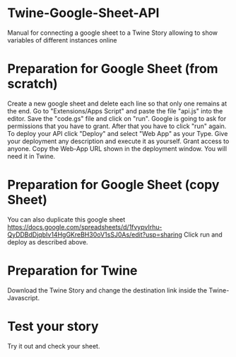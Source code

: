 # Twine-Google-Sheet-API
Manual for connecting a google sheet to a Twine Story allowing to show variables of different instances online

# Preparation for Google Sheet (from scratch)
Create a new google sheet and delete each line so that only one remains at the end. Go to "Extensions/Apps Script" and paste the file "api.js" into the editor. Save the "code.gs" file and click on "run". Google is going to ask for permissions that you have to grant. After that you have to click "run" again. 
To deploy your API click "Deploy" and select "Web App" as your Type. Give your deployment any description and execute it as yourself. Grant access to anyone. 
Copy the Web-App URL shown in the deployment window. You will need it in Twine. 

# Preparation for Google Sheet (copy Sheet)
You can also duplicate this google sheet https://docs.google.com/spreadsheets/d/1fvypvIrhu-QyDDBdDjqbIv14HgGKreBH30oV1sSJ0As/edit?usp=sharing 
Click run and deploy as described above.

# Preparation for Twine
Download the Twine Story and change the destination link inside the Twine-Javascript. 

# Test your story
Try it out and check your sheet. 
